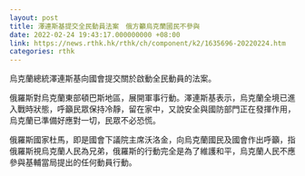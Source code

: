 ```yaml
---
layout: post
title: 澤連斯基提交全民動員法案　俄方籲烏克蘭國民不參與
date: 2022-02-24 19:43:17.000000000 +08:00
link: https://news.rthk.hk/rthk/ch/component/k2/1635696-20220224.htm
categories: rthk
---
```


烏克蘭總統澤連斯基向國會提交關於啟動全民動員的法案。

俄羅斯對烏克蘭東部頓巴斯地區，展開軍事行動。澤連斯基表示，烏克蘭全境已進入戰時狀態，呼籲民眾保持冷靜，留在家中，又說安全與國防部門正在發揮作用，烏克蘭已準備好應對一切，民眾不必恐慌。

俄羅斯國家杜馬，即是國會下議院主席沃洛金，向烏克蘭國民及國會作出呼籲，指俄羅斯視烏克蘭人民為兄弟，俄羅斯的行動完全是為了維護和平，烏克蘭人民不應參與基輔當局提出的任何動員行動。

